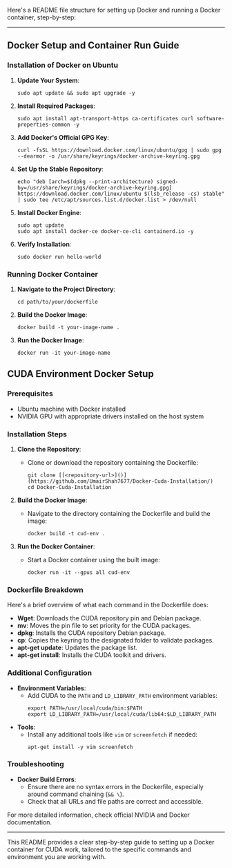Here's a README file structure for setting up Docker and running a Docker container, step-by-step:

---

## Docker Setup and Container Run Guide

### Installation of Docker on Ubuntu

1. **Update Your System**:
   ```
   sudo apt update && sudo apt upgrade -y
   ```

2. **Install Required Packages**:
   ```
   sudo apt install apt-transport-https ca-certificates curl software-properties-common -y
   ```

3. **Add Docker's Official GPG Key**:
   ```
   curl -fsSL https://download.docker.com/linux/ubuntu/gpg | sudo gpg --dearmor -o /usr/share/keyrings/docker-archive-keyring.gpg
   ```

4. **Set Up the Stable Repository**:
   ```
   echo "deb [arch=$(dpkg --print-architecture) signed-by=/usr/share/keyrings/docker-archive-keyring.gpg] https://download.docker.com/linux/ubuntu $(lsb_release -cs) stable" | sudo tee /etc/apt/sources.list.d/docker.list > /dev/null
   ```

5. **Install Docker Engine**:
   ```
   sudo apt update
   sudo apt install docker-ce docker-ce-cli containerd.io -y
   ```

6. **Verify Installation**:
   ```
   sudo docker run hello-world
   ```

### Running Docker Container

1. **Navigate to the Project Directory**:
   ```
   cd path/to/your/dockerfile
   ```

2. **Build the Docker Image**:
   ```
   docker build -t your-image-name .
   ```

3. **Run the Docker Image**:
   ```
   docker run -it your-image-name
   ```

## CUDA Environment Docker Setup

### Prerequisites

- Ubuntu machine with Docker installed
- NVIDIA GPU with appropriate drivers installed on the host system

### Installation Steps

1. **Clone the Repository**:
   - Clone or download the repository containing the Dockerfile:
     ```
     git clone [[<repository-url>]()](https://github.com/UmairShah7677/Docker-Cuda-Installation/)
     cd Docker-Cuda-Installation
     ```

2. **Build the Docker Image**:
   - Navigate to the directory containing the Dockerfile and build the image:
     ```
     docker build -t cud-env .
     ```

3. **Run the Docker Container**:
   - Start a Docker container using the built image:
     ```
     docker run -it --gpus all cud-env
     ```

### Dockerfile Breakdown

Here's a brief overview of what each command in the Dockerfile does:
- **Wget**: Downloads the CUDA repository pin and Debian package.
- **mv**: Moves the pin file to set priority for the CUDA packages.
- **dpkg**: Installs the CUDA repository Debian package.
- **cp**: Copies the keyring to the designated folder to validate packages.
- **apt-get update**: Updates the package list.
- **apt-get install**: Installs the CUDA toolkit and drivers.

### Additional Configuration

- **Environment Variables**:
  - Add CUDA to the `PATH` and `LD_LIBRARY_PATH` environment variables:
    ```
    export PATH=/usr/local/cuda/bin:$PATH
    export LD_LIBRARY_PATH=/usr/local/cuda/lib64:$LD_LIBRARY_PATH
    ```
- **Tools**:
  - Install any additional tools like `vim` or `screenfetch` if needed:
    ```
    apt-get install -y vim screenfetch
    ```

### Troubleshooting

- **Docker Build Errors**:
  - Ensure there are no syntax errors in the Dockerfile, especially around command chaining (`&& \`).
  - Check that all URLs and file paths are correct and accessible.

For more detailed information, check official NVIDIA and Docker documentation.

---

This README provides a clear step-by-step guide to setting up a Docker container for CUDA work, tailored to the specific commands and environment you are working with.
